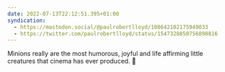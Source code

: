 ```yaml
---
date: 2022-07-13T22:12:51.395+01:00
syndication:
  - https://mastodon.social/@paulrobertlloyd/108642102175949033
  - https://twitter.com/paulrobertlloyd/status/1547328850756898816
---
```


Minions really are the most humorous, joyful and life affirming little creatures that cinema has ever produced. 💛
